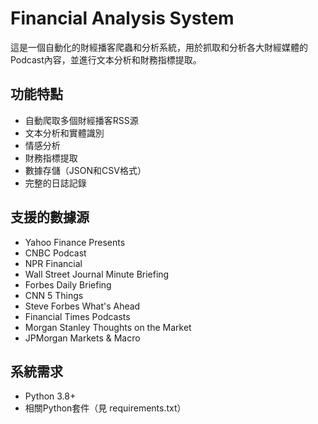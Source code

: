 # Financial Analysis System

這是一個自動化的財經播客爬蟲和分析系統，用於抓取和分析各大財經媒體的Podcast內容，並進行文本分析和財務指標提取。

## 功能特點

- 自動爬取多個財經播客RSS源
- 文本分析和實體識別
- 情感分析
- 財務指標提取
- 數據存儲（JSON和CSV格式）
- 完整的日誌記錄

## 支援的數據源

- Yahoo Finance Presents
- CNBC Podcast
- NPR Financial
- Wall Street Journal Minute Briefing
- Forbes Daily Briefing
- CNN 5 Things
- Steve Forbes What's Ahead
- Financial Times Podcasts
- Morgan Stanley Thoughts on the Market
- JPMorgan Markets & Macro

## 系統需求

- Python 3.8+
- 相關Python套件（見 requirements.txt）
